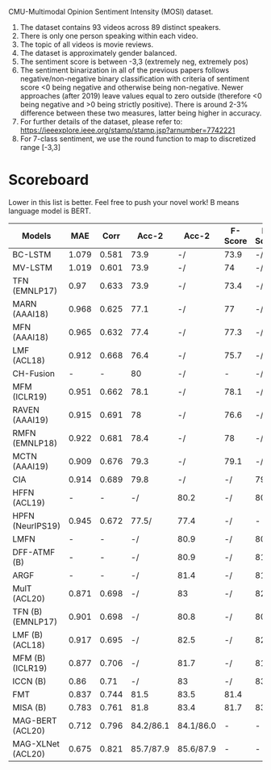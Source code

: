 CMU-Multimodal Opinion Sentiment Intensity (MOSI) dataset. 

1. The dataset contains 93 videos across 89 distinct speakers. 
2. There is only one person speaking within each video. 
3. The topic of all videos is movie reviews. 
4. The dataset is approximately gender balanced.
5. The sentiment score is between -3,3 (extremely neg, extremely pos)
6. The sentiment binarization in all of the previous papers follows negative/non-negative binary classification with criteria of sentiment score <0 being negative and otherwise being non-negative. Newer approaches (after 2019) leave values equal to zero outside (therefore <0 being negative and >0 being strictly positive). There is around 2-3% difference between these two measures, latter being higher in accuracy.
7. For further details of the dataset, please refer to: https://ieeexplore.ieee.org/stamp/stamp.jsp?arnumber=7742221
8. For 7-class sentiment, we use the round function to map to discretized range [-3,3]

# Scoreboard
Lower in this list is better. Feel free to push your novel work! B means language model is BERT. 

| Models       | MAE   | Corr  | Acc-2 | Acc-2 | F-Score | F-Score | Acc-7 |
|--------------|-------|-------|-------|-------|---------|---------|-------|
| BC-LSTM      | 1.079 | 0.581 | 73.9  | -/    | 73.9    | -/      | 28.7  |
| MV-LSTM      | 1.019 | 0.601 | 73.9  | -/    | 74      | -/      | 33.2  |
| TFN (EMNLP17)    | 0.97  | 0.633 | 73.9  | -/    | 73.4    | -/      | 32.1  |
| MARN (AAAI18)        | 0.968 | 0.625 | 77.1  | -/    | 77      | -/      | 34.7  |
| MFN (AAAI18)         | 0.965 | 0.632 | 77.4  | -/    | 77.3    | -/      | 34.1  |
| LMF (ACL18)         | 0.912 | 0.668 | 76.4  | -/    | 75.7    | -/      | 32.8  |
| CH-Fusion    | -     | -     | 80    | -/    | -       | -/      | -     |
| MFM (ICLR19)         | 0.951 | 0.662 | 78.1  | -/    | 78.1    | -/      | 36.2  |
| RAVEN (AAAI19)       | 0.915 | 0.691 | 78    | -/    | 76.6    | -/      | 33.2  |
| RMFN (EMNLP18)        | 0.922 | 0.681 | 78.4  | -/    | 78      | -/      | 38.3  |
| MCTN (AAAI19)        | 0.909 | 0.676 | 79.3  | -/    | 79.1    | -/      | 35.6  |
| CIA          | 0.914 | 0.689 | 79.8  | -/    | -/      | 79.5    | 38.9  |
| HFFN (ACL19)        | -     | -     | -/    | 80.2  | -/      | 80.3    | -     |
| HPFN (NeurIPS19)        | 0.945     | 0.672    | 77.5/    | 77.4  | -/      | -    | 36.9     |
| LMFN         | -     | -     | -/    | 80.9  | -/      | 80.9    | -     |
| DFF-ATMF (B) | -     | -     | -/    | 80.9  | -/      | 81.2    | -     |
| ARGF         | -     | -     | -/    | 81.4  | -/      | 81.5    | -     |
| MulT (ACL20)        | 0.871 | 0.698 | -/    | 83    | -/      | 82.8    | 40    |
| TFN (B)  (EMNLP17)    | 0.901 | 0.698 | -/    | 80.8  | -/      | 80.7    | 34.9  |
| LMF (B)  (ACL18)    | 0.917 | 0.695 | -/    | 82.5  | -/      | 82.4    | 33.2  |
| MFM (B)  (ICLR19)    | 0.877 | 0.706 | -/    | 81.7  | -/      | 81.6    | 35.4  |
| ICCN (B)     | 0.86  | 0.71  | -/    | 83    | -/      | 83      | 39    |
| FMT          | 0.837 | 0.744 | 81.5  | 83.5  | 81.4    |         |       |
| MISA (B)     | 0.783 | 0.761 | 81.8  | 83.4  | 81.7    | 83.6    | 42.3  |
| MAG-BERT (ACL20)   |0.712 | 0.796 | 84.2/86.1  | 84.1/86.0  | -   | -    | 42.3  |
| MAG-XLNet (ACL20)   |0.675 | 0.821 | 85.7/87.9  | 85.6/87.9  | -   | -    | 42.3  |
